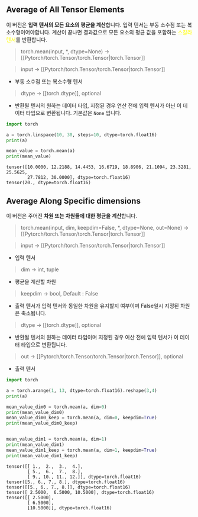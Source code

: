 
## Average of All Tensor Elements

이 버전은 **입력 텐서의 모든 요소의 평균을 계산**합니다. 입력 텐서는 부동 소수점 또는 복소수형이어야합니다. 계산이 끝나면 결과값으로 모든 요소의 평균 값을 포함하는 <font color="#ffff00">스칼라 텐서</font>를 반환합니다.

> torch.mean(input, \*, dtype=None) → [[Pytorch/torch.Tensor/torch.Tensor|torch.Tensor]]

> input -> [[Pytorch/torch.Tensor/torch.Tensor|torch.Tensor]]
- 부동 소수점 또는 복소수형 텐서

> dtype -> [[torch.dtype]], optional
- 반환될 텐서의 원하는 데이터 타입, 지정된 경우 연산 전에 입력 텐서가 아닌 이 데이터 타입으로 변환됩니다. 기본값은 `None` 입니다.


```python
import torch

a = torch.linspace(10, 30, steps=10, dtype=torch.float16)
print(a)

mean_value = torch.mean(a)
print(mean_value)
```

```
tensor([10.0000, 12.2188, 14.4453, 16.6719, 18.8906, 21.1094, 23.3281, 25.5625,
        27.7812, 30.0000], dtype=torch.float16)
tensor(20., dtype=torch.float16)
```

## Average Along Specific dimensions

이 버전은 주어진 **차원 또는 차원들에 대한 평균을 계산**합니다.

> torch.mean(input, dim, keepdim=False, \*, dtype=None, out=None) → [[Pytorch/torch.Tensor/torch.Tensor|torch.Tensor]]

> input -> [[Pytorch/torch.Tensor/torch.Tensor|torch.Tensor]]
- 입력 텐서

> dim -> int, tuple
- 평균을 계산할 차원

> keepdim -> bool, Default : False
- 출력 텐서가 입력 텐서와 동일한 차원을 유지할지 여부이며 False일시 지정된 차원은 축소됩니다.

> dtype -> [[torch.dtype]], optional
- 반환될 텐서의 원하는 데이터 타입이며 지정된 경우 여산 전에 입력 텐서가 이 데이터 타입으로 변환됩니다.

> out -> [[Pytorch/torch.Tensor/torch.Tensor|torch.Tensor]], optional
- 출력 텐서

```python
import torch

a = torch.arange(1, 13, dtype=torch.float16).reshape(3,4)
print(a)

mean_value_dim0 = torch.mean(a, dim=0)
print(mean_value_dim0)
mean_value_dim0_keep = torch.mean(a, dim=0, keepdim=True)
print(mean_value_dim0_keep)


mean_value_dim1 = torch.mean(a, dim=1)
print(mean_value_dim1)
mean_value_dim1_keep = torch.mean(a, dim=1, keepdim=True)
print(mean_value_dim1_keep)
```

```
tensor([[ 1.,  2.,  3.,  4.],
        [ 5.,  6.,  7.,  8.],
        [ 9., 10., 11., 12.]], dtype=torch.float16)
tensor([5., 6., 7., 8.], dtype=torch.float16)
tensor([[5., 6., 7., 8.]], dtype=torch.float16)
tensor([ 2.5000,  6.5000, 10.5000], dtype=torch.float16)
tensor([[ 2.5000],
        [ 6.5000],
        [10.5000]], dtype=torch.float16)
```

